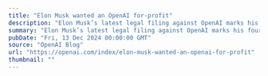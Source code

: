 ```yaml
---
title: "Elon Musk wanted an OpenAI for-profit"
description: "Elon Musk’s latest legal filing against OpenAI marks his fourth attempt in less than a year to reframe his claims. However, his own words and actions speak for themselves—in 2017, Elon not only wanted, but actually created, a for-profit as OpenAI’s proposed new structure."
summary: "Elon Musk’s latest legal filing against OpenAI marks his fourth attempt in less than a year to reframe his claims. However, his own words and actions speak for themselves—in 2017, Elon not only wanted, but actually created, a for-profit as OpenAI’s proposed new structure."
pubDate: "Fri, 13 Dec 2024 00:00:00 GMT"
source: "OpenAI Blog"
url: "https://openai.com/index/elon-musk-wanted-an-openai-for-profit"
thumbnail: ""
---
```


